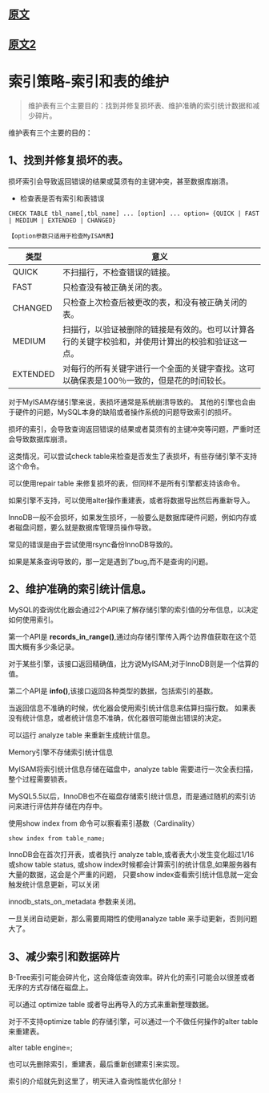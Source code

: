 
## [原文](https://blog.51cto.com/janephp/1314057)

## [原文2](https://www.jianshu.com/p/1ae0a2a1dd9b)

# 索引策略-索引和表的维护

> 维护表有三个主要目的：找到并修复损坏表、维护准确的索引统计数据和减少碎片。
 


维护表有三个主要的目的：

## 1、找到并修复损坏的表。

损坏索引会导致返回错误的结果或莫须有的主键冲突，甚至数据库崩溃。

- 检查表是否有索引和表错误
```mysql
CHECK TABLE tbl_name[,tbl_name] ... [option] ... option= {QUICK | FAST | MEDIUM | EXTENDED | CHANGED}  

【option参数只适用于检查MyISAM表】
```

类型|意义
|---|---
QUICK   | 不扫描行，不检查错误的链接。
FAST    | 只检查没有被正确关闭的表。
CHANGED | 只检查上次检查后被更改的表，和没有被正确关闭的表。
MEDIUM  | 扫描行，以验证被删除的链接是有效的。也可以计算各行的关键字校验和，并使用计算出的校验和验证这一点。
EXTENDED| 对每行的所有关键字进行一个全面的关键字查找。这可以确保表是100％一致的，但是花的时间较长。



对于MyISAM存储引擎来说，表损坏通常是系统崩溃导致的。
其他的引擎也会由于硬件的问题，MySQL本身的缺陷或者操作系统的问题导致索引的损坏。

损坏的索引，会导致查询返回错误的结果或者莫须有的主键冲突等问题，严重时还会导致数据库崩溃。

这类情况，可以尝试check table来检查是否发生了表损坏，有些存储引擎不支持这个命令。

可以使用repair table 来修复损坏的表，但同样不是所有引擎都支持该命令。

如果引擎不支持，可以使用alter操作重建表，或者将数据导出然后再重新导入。

InnoDB一般不会损坏，如果发生损坏，一般要么是数据库硬件问题，例如内存或者磁盘问题，要么就是数据库管理员操作导致。

常见的错误是由于尝试使用rsync备份InnoDB导致的。

如果是某条查询导致的，那一定是遇到了bug,而不是查询的问题。


## 2、维护准确的索引统计信息。

MySQL的查询优化器会通过2个API来了解存储引擎的索引值的分布信息，以决定如何使用索引。

第一个API是 **records_in_range()**,通过向存储引擎传入两个边界值获取在这个范围大概有多少条记录。

对于某些引擎，该接口返回精确值，比方说MyISAM;对于InnoDB则是一个估算的值。

第二个API是 **info()**,该接口返回各种类型的数据，包括索引的基数。

当返回信息不准确的时候，优化器会使用索引统计信息来估算扫描行数。
如果表没有统计信息，或者统计信息不准确，优化器很可能做出错误的决定。

可以运行 analyze table 来重新生成统计信息。

Memory引擎不存储索引统计信息

MyISAM将索引统计信息存储在磁盘中，analyze table 需要进行一次全表扫描，整个过程需要锁表。

MySQL5.5以后，InnoDB也不在磁盘存储索引统计信息，而是通过随机的索引访问来进行评估并存储在内存中。

使用show index from 命令可以察看索引基数（Cardinality）

```mysql
show index from table_name;
```

InnoDB会在首次打开表，或者执行 analyze table,或者表大小发生变化超过1/16或show table status,
或show index时候都会计算索引的统计信息,如果服务器有大量的数据，这会是个严重的问题，
只要show index查看索引统计信息就一定会触发统计信息更新，可以关闭

innodb_stats_on_metadata 参数来关闭。

一旦关闭自动更新，那么需要周期性的使用analyze table 来手动更新，否则问题大了。

## 3、减少索引和数据碎片

B-Tree索引可能会碎片化，这会降低查询效率。碎片化的索引可能会以很差或者无序的方式存储在磁盘上。

可以通过 optimize table 或者导出再导入的方式来重新整理数据。

对于不支持optimize table 的存储引擎，可以通过一个不做任何操作的alter table来重建表。

alter table <table> engine=<engine>;

也可以先删除索引，重建表，最后重新创建索引来实现。


索引的介绍就先到这里了，明天进入查询性能优化部分！